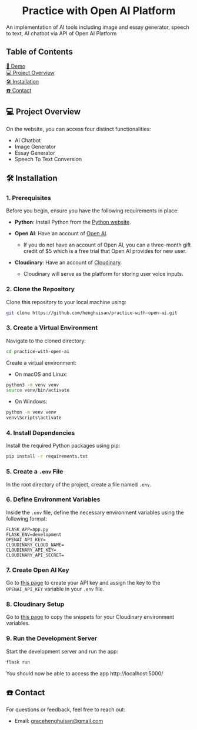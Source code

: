 <h1 align="center" id="title">Practice with Open AI Platform </h1>

An implementation of AI tools including image and essay generator, speech to text, AI chatbot via API of Open AI Platform

## Table of Contents

[🚀 Demo](#demo) <br />
[💻 Project Overview](#getting-started) <br />
[🛠️ Installation](#installation) <br />
[☎️ Contact](#contact) <br />

<!-- 
## 🚀 Demo
[Practice with Open AI platform](https://practice-with-open-ai.vercel.app/)
-->

## 💻 Project Overview
On the website, you can access four distinct functionalities:

- AI Chatbot
- Image Generator
- Essay Generator
- Speech To Text Conversion

## 🛠️ Installation
### 1. Prerequisites
Before you begin, ensure you have the following requirements in place:

- **Python**: Install Python from the [Python website](https://www.python.org/downloads/).

- **Open AI**: Have an account of [Open AI](https://openai.com/).
  - If you do not have an account of Open AI, you can a three-month gift credit of $5 which is a free trial that Open AI provides for new user.

- **Cloudinary**: Have an account of [Cloudinary](https://cloudinary.com/).
  - Cloudinary will serve as the platform for storing user voice inputs.

### 2. Clone the Repository
Clone this repository to your local machine using:

```bash
git clone https://github.com/henghuisan/practice-with-open-ai.git
```
### 3. Create a Virtual Environment
Navigate to the cloned directory:

``` bash
cd practice-with-open-ai
```

Create a virtual environment:

- On macOS and Linux:
``` bash
python3 -m venv venv
source venv/bin/activate
```

- On Windows:
``` bash
python -m venv venv
venv\Scripts\activate
```

### 4. Install Dependencies
Install the required Python packages using pip:
```bash
pip install -r requirements.txt
```

### 5. Create a `.env` File
In the root directory of the project, create a file named `.env`.

### 6. Define Environment Variables
Inside the `.env` file, define the necessary environment variables using the following format:

```plaintext
FLASK_APP=app.py
FLASK_ENV=development
OPENAI_API_KEY=
CLOUDINARY_CLOUD_NAME=
CLOUDINARY_API_KEY=
CLOUDINARY_API_SECRET=
```

### 7. Create Open AI Key

Go to [this page](https://platform.openai.com/account/api-keys) to create your API key and assign the key to the `OPENAI_API_KEY` variable in your `.env` file.

### 8. Cloudinary Setup
Go to [this page](https://console.cloudinary.com/console/c-c74771f54ad46e333740e0fb85b24c/getting-started) to copy the snippets for your Cloudinary environment variables.

### 9. Run the Development Server
Start the development server and run the app:
```bash
flask run
```

You should now be able to access the app http://localhost:5000/

## ☎️ Contact

For questions or feedback, feel free to reach out:

- Email: gracehenghuisan@gmail.com
